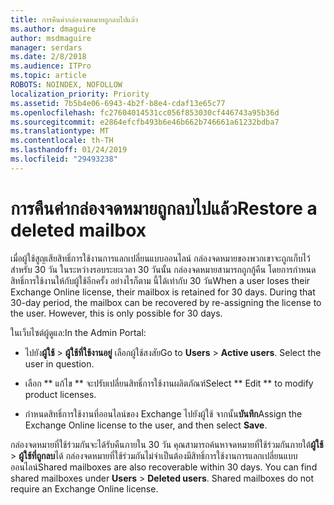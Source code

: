 ```yaml
---
title: การคืนค่ากล่องจดหมายถูกลบไปแล้ว
ms.author: dmaguire
author: msdmaguire
manager: serdars
ms.date: 2/8/2018
ms.audience: ITPro
ms.topic: article
ROBOTS: NOINDEX, NOFOLLOW
localization_priority: Priority
ms.assetid: 7b5b4e06-6943-4b2f-b8e4-cdaf13e65c77
ms.openlocfilehash: fc27604014531cc056f853030cf446743a95b36d
ms.sourcegitcommit: e2864efcfb493b6e46b662b746661a61232bdba7
ms.translationtype: MT
ms.contentlocale: th-TH
ms.lasthandoff: 01/24/2019
ms.locfileid: "29493238"
---
```

# <a name="restore-a-deleted-mailbox"></a><span data-ttu-id="958f4-102">การคืนค่ากล่องจดหมายถูกลบไปแล้ว</span><span class="sxs-lookup"><span data-stu-id="958f4-102">Restore a deleted mailbox</span></span>

<span data-ttu-id="958f4-p101">เมื่อผู้ใช้สูญเสียสิทธิ์การใช้งานการแลกเปลี่ยนแบบออนไลน์ กล่องจดหมายของพวกเขาจะถูกเก็บไว้สำหรับ 30 วัน ในระหว่างรอบระยะเวลา 30 วันนั้น กล่องจดหมายสามารถถูกกู้คืน โดยการกำหนดสิทธิ์การใช้งานให้กับผู้ใช้อีกครั้ง อย่างไรก็ตาม นี้ได้เท่ากับ 30 วัน</span><span class="sxs-lookup"><span data-stu-id="958f4-p101">When a user loses their Exchange Online license, their mailbox is retained for 30 days. During that 30-day period, the mailbox can be recovered by re-assigning the license to the user. However, this is only possible for 30 days.</span></span>
  
<span data-ttu-id="958f4-106">ในเว็บไซต์ผู้ดูแล:</span><span class="sxs-lookup"><span data-stu-id="958f4-106">In the Admin Portal:</span></span>
  
- <span data-ttu-id="958f4-p102">ไปยัง**ผู้ใช้** \> **ผู้ใช้ที่ใช้งานอยู่** เลือกผู้ใช้สงสัย</span><span class="sxs-lookup"><span data-stu-id="958f4-p102">Go to **Users** \> **Active users**. Select the user in question.</span></span>
    
- <span data-ttu-id="958f4-109">เลือก \*\* แก้ไข \*\* จะปรับเปลี่ยนสิทธิ์การใช้งานผลิตภัณฑ์</span><span class="sxs-lookup"><span data-stu-id="958f4-109">Select \*\* Edit \*\* to modify product licenses.</span></span> 
    
- <span data-ttu-id="958f4-110">กำหนดสิทธิ์การใช้งานที่ออนไลน์ของ Exchange ไปยังผู้ใช้ จากนั้น**บันทึก**</span><span class="sxs-lookup"><span data-stu-id="958f4-110">Assign the Exchange Online license to the user, and then select **Save**.</span></span>
    
<span data-ttu-id="958f4-p103">กล่องจดหมายที่ใช้ร่วมกันจะได้รับคืนภายใน 30 วัน คุณสามารถค้นหาจดหมายที่ใช้ร่วมกันภายใต้**ผู้ใช้** \> **ผู้ใช้ที่ถูกลบ**ได้ กล่องจดหมายที่ใช้ร่วมกันไม่จำเป็นต้องมีสิทธิ์การใช้งานการแลกเปลี่ยนแบบออนไลน์</span><span class="sxs-lookup"><span data-stu-id="958f4-p103">Shared mailboxes are also recoverable within 30 days. You can find shared mailboxes under **Users** \> **Deleted users**. Shared mailboxes do not require an Exchange Online license.</span></span>
  

